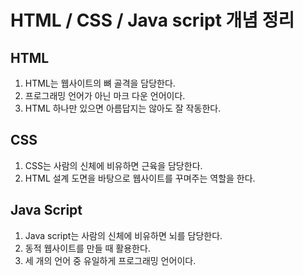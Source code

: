 # HTML / CSS / Java script 개념 정리

## HTML

1. HTML는 웹사이트의 뼈 골격을 담당한다.
2. 프로그래밍 언어가 아닌 마크 다운 언어이다.
3. HTML 하나만 있으면 아름답지는 않아도 잘 작동한다.

## CSS

1. CSS는 사람의 신체에 비유하면 근육을 담당한다.
2. HTML 설계 도면을 바탕으로 웹사이트를 꾸며주는 역할을 한다.

## Java Script

1. Java script는 사람의 신체에 비유하면 뇌를 담당한다.
2. 동적 웹사이트를 만들 때 활용한다.
3. 세 개의 언어 중 유일하게 프로그래밍 언어이다.
